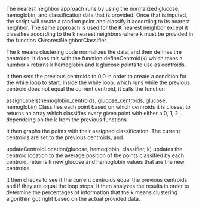 The nearest neighbor approach runs by using the normalized glucose, hemoglobin, and classification data that is provided.
Once that is inputed, the script will create a random point and classify it according to its nearest neighbor.
The same approach is used for the K nearest neighbor except it classifies according to the k nearest neighbors
where k must be provided in the function KNearestNeighborClassifier.


The k means clustering code normalizes the data, and then defines the centroids. It does this with the function
defineCentroid(k)
which takes a number k
returns k hemoglobin and k glucose points to use as centroids. 

It then sets the previous centroids to 0,0 in order to create a condition for the while loop to start. Inside the while loop, 
which runs while the previous centroid does not equal the current centroid, it calls the function 

assignLabels(hemoglobin_centroids, glucose_centroids, glucose, hemoglobin)
Classifies each point based on which centroids it is closest to
returns an array which classifies every given point with either a 0, 1, 2... dependeing on the k from the previous functions

It then graphs the points with their assigned classification.
The current centroids are set to the previous centroids, and 

updateCentroidLocation(glucose, hemoglobin, classifier, k)
updates the centroid location to the average position of the points classified by each centroid. 
returns k new glucose and hemoglobin values that are the new centroids

It then checks to see if the current centroids equal the previous centroids
and if they are equal the loop stops.
It then analyzes the results in order to determine the percentages of information that the k means clustering algorithim got right
based on the actual provided data.